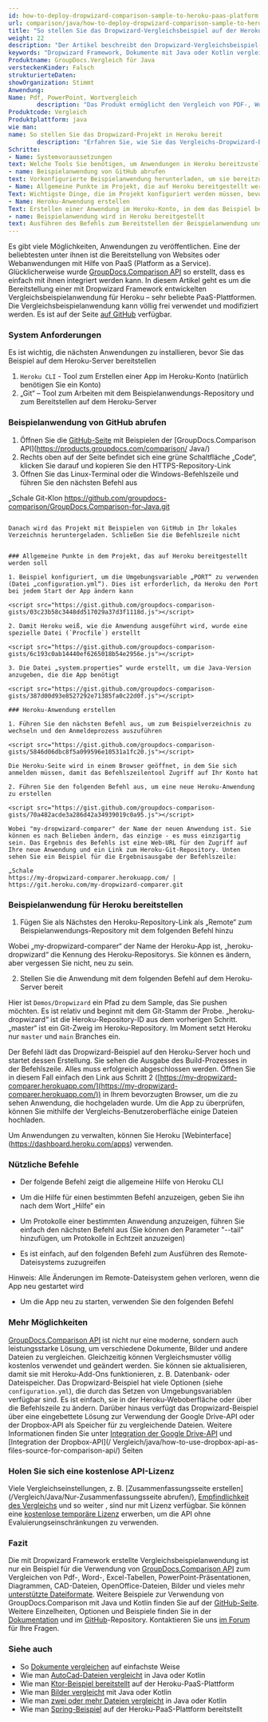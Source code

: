 ```yaml
---
id: how-to-deploy-dropwizard-comparison-sample-to-heroku-paas-platform
url: comparison/java/how-to-deploy-dropwizard-comparison-sample-to-heroku-paas-platform
title: "So stellen Sie das Dropwizard-Vergleichsbeispiel auf der Heroku PaaS-Plattform bereit"
weight: 22
description: "Der Artikel beschreibt den Dropwizard-Vergleichsbeispiel-Bereitstellungsprozess auf der Heroku PaaS-Plattform"
keywords: "Dropwizard Framework, Dokumente mit Java oder Kotlin vergleichen, Platform as a Service, Paas, Heroku"
Produktname: GroupDocs.Vergleich für Java
versteckenKinder: Falsch
strukturierteDaten:
showOrganization: Stimmt
Anwendung:
Name: Pdf, PowerPoint, Wortvergleich
        description: "Das Produkt ermöglicht den Vergleich von PDF-, Word-, Excel-, PowerPoint-, Code-, Bild-, AutoCad- und vielen weiteren Dokumenten"
Produktcode: Vergleich
Produktplattform: java
wie man:
name: So stellen Sie das Dropwizard-Projekt in Heroku bereit
        description: "Erfahren Sie, wie Sie das Vergleichs-Dropwizard-Beispielprojekt in Heroku bereitstellen"
Schritte:
- Name: Systemvoraussetzungen
text: Welche Tools Sie benötigen, um Anwendungen in Heroku bereitzustellen
- name: Beispielanwendung von GitHub abrufen
text: Vorkonfigurierte Beispielanwendung herunterladen, um sie bereitzustellen
- Name: Allgemeine Punkte im Projekt, die auf Heroku bereitgestellt werden sollen
Text: Wichtigste Dinge, die im Projekt konfiguriert werden müssen, bevor mit der Bereitstellung begonnen wird
- Name: Heroku-Anwendung erstellen
Text: Erstellen einer Anwendung im Heroku-Konto, in dem das Beispiel bereitgestellt wird
- name: Beispielanwendung wird in Heroku bereitgestellt
text: Ausführen des Befehls zum Bereitstellen der Beispielanwendung und Überprüfen, ob alles funktioniert
---
```


Es gibt viele Möglichkeiten, Anwendungen zu veröffentlichen. Eine der beliebtesten unter ihnen ist die Bereitstellung von Websites oder Webanwendungen mit Hilfe von PaaS (Platform as a Service). Glücklicherweise wurde [GroupDocs.Comparison API](https://products.groupdocs.com/comparison/java) so erstellt, dass es einfach mit ihnen integriert werden kann. In diesem Artikel geht es um die Bereitstellung einer mit Dropwizard Framework entwickelten Vergleichsbeispielanwendung für Heroku – sehr beliebte PaaS-Plattformen. Die Vergleichsbeispielanwendung kann völlig frei verwendet und modifiziert werden. Es ist auf der Seite [auf GitHub](https://github.com/groupdocs-comparison/GroupDocs.Comparison-for-Java/tree/68c3f01/Demos/Dropwizard) verfügbar.

### System Anforderungen

Es ist wichtig, die nächsten Anwendungen zu installieren, bevor Sie das Beispiel auf dem Heroku-Server bereitstellen

1. `Heroku CLI` - Tool zum Erstellen einer App im Heroku-Konto (natürlich benötigen Sie ein Konto)
2. „Git“ – Tool zum Arbeiten mit dem Beispielanwendungs-Repository und zum Bereitstellen auf dem Heroku-Server

### Beispielanwendung von GitHub abrufen

1. Öffnen Sie die [GitHub-Seite](https://github.com/groupdocs-comparison/GroupDocs.Comparison-for-Java) mit Beispielen der [GroupDocs.Comparison API](https://products.groupdocs.com/comparison/ Java/)
2. Rechts oben auf der Seite befindet sich eine grüne Schaltfläche „Code“, klicken Sie darauf und kopieren Sie den HTTPS-Repository-Link
3. Öffnen Sie das Linux-Terminal oder die Windows-Befehlszeile und führen Sie den nächsten Befehl aus

„Schale
Git-Klon https://github.com/groupdocs-comparison/GroupDocs.Comparison-for-Java.git
```

Danach wird das Projekt mit Beispielen von GitHub in Ihr lokales Verzeichnis heruntergeladen. Schließen Sie die Befehlszeile nicht


### Allgemeine Punkte in dem Projekt, das auf Heroku bereitgestellt werden soll

1. Beispiel konfiguriert, um die Umgebungsvariable „PORT“ zu verwenden (Datei „configuration.yml“). Dies ist erforderlich, da Heroku den Port bei jedem Start der App ändern kann

<script src="https://gist.github.com/groupdocs-comparison-gists/03c23b58c3448dd517029a37d3f1118d.js"></script>

2. Damit Heroku weiß, wie die Anwendung ausgeführt wird, wurde eine spezielle Datei (`Procfile`) erstellt

<script src="https://gist.github.com/groupdocs-comparison-gists/6c193c0ab14440ef6265018b54e2956e.js"></script>

3. Die Datei „system.properties“ wurde erstellt, um die Java-Version anzugeben, die die App benötigt

<script src="https://gist.github.com/groupdocs-comparison-gists/387d00d93e8527292e71385fa0c22d0f.js"></script>

### Heroku-Anwendung erstellen

1. Führen Sie den nächsten Befehl aus, um zum Beispielverzeichnis zu wechseln und den Anmeldeprozess auszuführen

<script src="https://gist.github.com/groupdocs-comparison-gists/5846d06dbc8f5a099596e10531a1fc20.js"></script>

Die Heroku-Seite wird in einem Browser geöffnet, in dem Sie sich anmelden müssen, damit das Befehlszeilentool Zugriff auf Ihr Konto hat

2. Führen Sie den folgenden Befehl aus, um eine neue Heroku-Anwendung zu erstellen

<script src="https://gist.github.com/groupdocs-comparison-gists/70a482acde3a286d42a34939019c0a95.js"></script>

Wobei "my-dropwizard-comparer" der Name der neuen Anwendung ist. Sie können es nach Belieben ändern, das einzige - es muss einzigartig sein. Das Ergebnis des Befehls ist eine Web-URL für den Zugriff auf Ihre neue Anwendung und ein Link zum Heroku-Git-Repository. Unten sehen Sie ein Beispiel für die Ergebnisausgabe der Befehlszeile:

„Schale
https://my-dropwizard-comparer.herokuapp.com/ | https://git.heroku.com/my-dropwizard-comparer.git
```

### Beispielanwendung für Heroku bereitstellen

1. Fügen Sie als Nächstes den Heroku-Repository-Link als „Remote“ zum Beispielanwendungs-Repository mit dem folgenden Befehl hinzu

<script src="https://gist.github.com/groupdocs-comparison-gists/bf5d9c5d71cdd1a4a7fdd52ee552942a.js"></script>
    



Wobei „my-dropwizard-comparer“ der Name der Heroku-App ist, „heroku-dropwizard“ die Kennung des Heroku-Repositorys. Sie können es ändern, aber vergessen Sie nicht, neu zu sein.

2. Stellen Sie die Anwendung mit dem folgenden Befehl auf dem Heroku-Server bereit

<script src="https://gist.github.com/groupdocs-comparison-gists/f605188b333f3ae13f048837f89892f4.js"></script>
    



Hier ist `Demos/Dropwizard` ein Pfad zu dem Sample, das Sie pushen möchten. Es ist relativ und beginnt mit dem Git-Stamm der Probe. „heroku-dropwizard“ ist die Heroku-Repository-ID aus dem vorherigen Schritt. „master“ ist ein Git-Zweig im Heroku-Repository. Im Moment setzt Heroku nur `master` und `main` Branches ein.
    



Der Befehl lädt das Dropwizard-Beispiel auf den Heroku-Server hoch und startet dessen Erstellung. Sie sehen die Ausgabe des Build-Prozesses in der Befehlszeile. Alles muss erfolgreich abgeschlossen werden. Öffnen Sie in diesem Fall einfach den Link aus Schritt 2 ([https://my-dropwizard-comparer.herokuapp.com/](https://my-dropwizard-comparer.herokuapp.com/)) in Ihrem bevorzugten Browser, um die zu sehen Anwendung, die hochgeladen wurde. Um die App zu überprüfen, können Sie mithilfe der Vergleichs-Benutzeroberfläche einige Dateien hochladen.

Um Anwendungen zu verwalten, können Sie Heroku [Webinterface] (https://dashboard.heroku.com/apps) verwenden.

### Nützliche Befehle

* Der folgende Befehl zeigt die allgemeine Hilfe von Heroku CLI

<script src="https://gist.github.com/groupdocs-comparison-gists/2227f67f2799830aafa784cb787a9c3e.js"></script>

* Um die Hilfe für einen bestimmten Befehl anzuzeigen, geben Sie ihn nach dem Wort „Hilfe“ ein

<script src="https://gist.github.com/groupdocs-comparison-gists/2feb7810177c6918d9651e2a898ce3a7.js"></script>

* Um Protokolle einer bestimmten Anwendung anzuzeigen, führen Sie einfach den nächsten Befehl aus (Sie können den Parameter "--tail" hinzufügen, um Protokolle in Echtzeit anzuzeigen)

<script src="https://gist.github.com/groupdocs-comparison-gists/4984f5d703b956cb9c2db0193dfdcea3.js"></script>

* Es ist einfach, auf den folgenden Befehl zum Ausführen des Remote-Dateisystems zuzugreifen

<script src="https://gist.github.com/groupdocs-comparison-gists/eb2c27b5111502e256b121fae24f50ad.js"></script>

Hinweis: Alle Änderungen im Remote-Dateisystem gehen verloren, wenn die App neu gestartet wird

* Um die App neu zu starten, verwenden Sie den folgenden Befehl

<script src="https://gist.github.com/groupdocs-comparison-gists/f06a5c8ad2cd9c1d7313459d96abccce.js"></script>

### Mehr Möglichkeiten

[GroupDocs.Comparison API](https://products.groupdocs.com/comparison/java/) ist nicht nur eine moderne, sondern auch leistungsstarke Lösung, um verschiedene Dokumente, Bilder und andere Dateien zu vergleichen. Gleichzeitig können Vergleichsmuster völlig kostenlos verwendet und geändert werden. Sie können sie aktualisieren, damit sie mit Heroku-Add-Ons funktionieren, z. B. Datenbank- oder Dateispeicher. Das Dropwizard-Beispiel hat viele Optionen (siehe `configuration.yml`), die durch das Setzen von Umgebungsvariablen verfügbar sind. Es ist einfach, sie in der Heroku-Weboberfläche oder über die Befehlszeile zu ändern. Darüber hinaus verfügt das Dropwizard-Beispiel über eine eingebettete Lösung zur Verwendung der Google Drive-API oder der Dropbox-API als Speicher für zu vergleichende Dateien. Weitere Informationen finden Sie unter [Integration der Google Drive-API](/comparison/java/how-to-use-google-drive-api-as-files-source-for-comparison-api/) und [Integration der Dropbox-API](/ Vergleich/java/how-to-use-dropbox-api-as-files-source-for-comparison-api/) Seiten

### Holen Sie sich eine kostenlose API-Lizenz

Viele Vergleichseinstellungen, z. B. [Zusammenfassungsseite erstellen](/Vergleich/Java/Nur-Zusammenfassungsseite abrufen/), [Empfindlichkeit des Vergleichs](/Vergleich/Java/Einstellung-Vergleichsempfindlichkeit/) und so weiter , sind nur mit Lizenz verfügbar. Sie können eine [kostenlose temporäre Lizenz](https://purchase.groupdocs.com/temporary-license) erwerben, um die API ohne Evaluierungseinschränkungen zu verwenden.

### Fazit

Die mit Dropwizard Framework erstellte Vergleichsbeispielanwendung ist nur ein Beispiel für die Verwendung von [GroupDocs.Comparison API](https://products.groupdocs.com/comparison/) zum Vergleichen von Pdf-, Word-, Excel-Tabellen, PowerPoint-Präsentationen, Diagrammen, CAD-Dateien, OpenOffice-Dateien, Bilder und vieles mehr [unterstützte Dateiformate](/comparison/java/supported-document-formats/). Weitere Beispiele zur Verwendung von GroupDocs.Comparison mit Java und Kotlin finden Sie auf der [GitHub-Seite](https://github.com/groupdocs-comparison/GroupDocs.Comparison-for-Java). Weitere Einzelheiten, Optionen und Beispiele finden Sie in der [Dokumentation](/comparison/java/getting-started/) und im [GitHub](https://github.com/groupdocs-comparison)-Repository. Kontaktieren Sie uns [im Forum](https://forum.groupdocs.com/) für Ihre Fragen.

### Siehe auch

* So [Dokumente vergleichen](/comparison/java/how-to-compare-documents-in-the-easiest-way) auf einfachste Weise
* Wie man [AutoCad-Dateien vergleicht](/comparison/java/how-to-compare-autocad-drawings) in Java oder Kotlin
* Wie man [Ktor-Beispiel bereitstellt](comparison/java/how-to-deploy-ktor-comparison-sample-to-heroku-paas-platform) auf der Heroku-PaaS-Plattform
* Wie man [Bilder vergleicht](/comparison/java/how-to-compare-images-using-java-or-kotlin) mit Java oder Kotlin
* Wie man [zwei oder mehr Dateien vergleicht](/comparison/java/how-to-compare-two-or-more-files-in-java-or-kotlin) in Java oder Kotlin
* Wie man [Spring-Beispiel](/comparison/java/how-to-deploy-spring-comparison-sample-to-heroku-paas-platform) auf der Heroku-PaaS-Plattform bereitstellt

